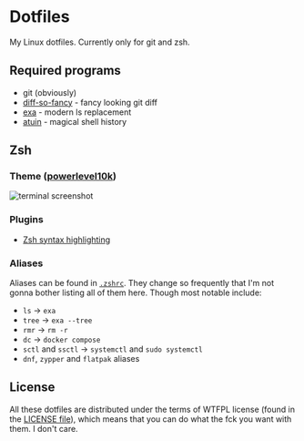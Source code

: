 # Dotfiles
My Linux dotfiles. Currently only for git and zsh.

## Required programs
- git (obviously)
- [diff-so-fancy](https://github.com/so-fancy/diff-so-fancy) - fancy looking git diff
- [exa](https://github.com/ogham/exa) - modern ls replacement
- [atuin](https://github.com/ellie/atuin) - magical shell history

## Zsh
### Theme ([powerlevel10k](https://github.com/romkatv/powerlevel10k))

![terminal screenshot](https://cdn.discordapp.com/attachments/969317854635769929/1126826524906094602/image.png)

### Plugins
- [Zsh syntax highlighting](https://github.com/zsh-users/zsh-syntax-highlighting)

### Aliases
Aliases can be found in [`.zshrc`](./.zshrc). They change so frequently that I'm not gonna bother listing all of them here. Though most notable include:
- `ls` -> `exa`
- `tree` -> `exa --tree`
- `rmr` -> `rm -r`
- `dc` -> `docker compose`
- `sctl` and `ssctl` -> `systemctl` and `sudo systemctl`
- `dnf`, `zypper` and `flatpak` aliases

## License
All these dotfiles are distributed under the terms of WTFPL license (found in the [LICENSE file](./LICENSE)), which means that you can do what the fck you want with them. I don't care.
